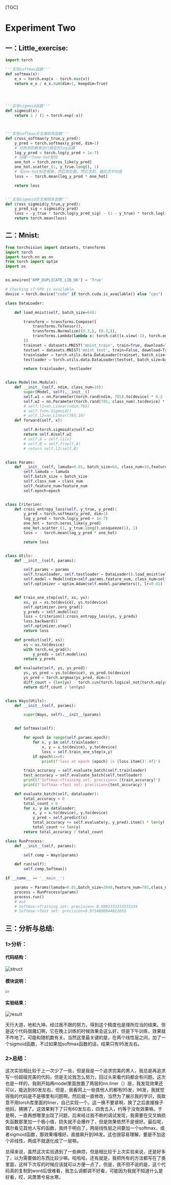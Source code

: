 

[TOC]



# Experiment Two



## 

## 一：Little_exercise:

```python
import torch

'''实现softmax函数'''
def softmax(x):
    e_x = torch.exp(x - torch.max(x))
    return e_x / e_x.sum(dim=1, keepdim=True)




'''实现sigmoid函数'''
def sigmoid(x):
    return 1 / (1 + torch.exp(-x))



'''实现softmax交叉熵损失函数'''
def cross_softmax(y_true,y_pred):
    y_pred = torch.softmax(y_pred, dim=1)
    # 对预测的概率进行稳定的log运算
    log_y_pred = torch.log(y_pred + 1e-7)
    # 创建一个one-hot矩阵
    one_hot = torch.zeros_like(y_pred)
    one_hot.scatter_(1, y_true.long(), 1)
    # 与one-hot标签相乘，然后取负数，然后求和。最后求平均值
    loss = - torch.mean(log_y_pred * one_hot)

    return loss


'''实现sigmoid交叉熵损失函数'''
def cross_sigmoid(y_true,y_pred):
    y_pred_sig = sigmoid(y_pred)
    loss = -y_true * torch.log(y_pred_sig) - (1 - y_true) * torch.log(1 - y_pred_sig)
    return torch.mean(loss)
```

## 二：Mnist:

```python
from torchvision import datasets, transforms
import torch
import torch.nn as nn
from torch import optim
import os


os.environ['KMP_DUPLICATE_LIB_OK'] = 'True'

# Checking if GPU is available
device = torch.device("cuda" if torch.cuda.is_available() else "cpu")

class DataLoader:

    def load_mnist(self, batch_size=64):

        transform = transforms.Compose([
            transforms.ToTensor(),
            transforms.Normalize((0.3,), (0.3,)),
            transforms.Lambda(lambda x: torch.cat((x.view(-1), torch.ones(1, device=x.device))))
        ])
        trainset = datasets.MNIST('mnist_train', train=True, download=True, transform=transform)
        testset = datasets.MNIST('mnist_test', train=False, download=True, transform=transform)
        trainloader = torch.utils.data.DataLoader(trainset, batch_size=batch_size, shuffle=True)
        testloader = torch.utils.data.DataLoader(testset, batch_size=batch_size, shuffle=True)

        return trainloader, testloader


class Model(nn.Module):
    def __init__(self, ndim, class_num=10):
        super(Model, self).__init__()
        self.w1 = nn.Parameter(torch.rand(ndim, 785).to(device) * 0.2 - 0.1)
        self.w2 = nn.Parameter(torch.rand(785, class_num).to(device) * 0.2 - 0.1)
        # self.l1=nn.Linear(ndim,785)
        # self.f=nn.Sigmoid()
        # self.l2=nn.Linear(785,10)
    def forward(self, x):

        self.A=torch.sigmoid(x@self.w1)
        return self.A@self.w2
        # self.A = self.l1(x)
        # self.B = self.f(self.A)
        # return self.l2(self.B)


class Params:
    def __init__(self, lamuda=0.01, batch_size=64, class_num=10,feature_num=785,epoch=20):
        self.lamuda = lamuda
        self.batch_size = batch_size
        self.class_num = class_num
        self.feature_num=feature_num
        self.epoch=epoch


class Criterion:
    def cross_entropy_loss(self, y_true, y_pred):
        y_pred = torch.softmax(y_pred, dim=1)
        log_y_pred = torch.log(y_pred + 1e-7)
        one_hot = torch.zeros_like(y_pred)
        one_hot.scatter_(1, y_true.long().unsqueeze(1), 1)
        loss = - torch.mean(log_y_pred * one_hot)

        return loss


class Utils:
    def __init__(self, params):

        self.params = params
        self.trainloader, self.testloader = DataLoader().load_mnist(self.params.batch_size)
        self.model = Model(ndim=self.params.feature_num, class_num=self.params.class_num).to(device)
        self.optimizer = optim.Adam(self.model.parameters(), lr=0.01)


    def train_one_step(self, xs, ys):
        xs, ys = xs.to(device), ys.to(device)
        self.optimizer.zero_grad()
        y_preds = self.model(xs)
        loss = Criterion().cross_entropy_loss(ys, y_preds)
        loss.backward()
        self.optimizer.step()
        return loss

    def predict(self, xs):
        xs = xs.to(device)
        with torch.no_grad():
            y_preds = self.model(xs)
        return y_preds

    def evaluate(self, ys, ys_pred):
        ys, ys_pred = ys.to(device), ys_pred.to(device)
        ys_pred = torch.argmax(ys_pred, dim=1)
        diff_count = (len(ys) - torch.sum(torch.logical_not(torch.eq(ys, ys_pred)))).float()
        return diff_count / len(ys)


class Ways(Utils):
    def __init__(self, params):

        super(Ways, self).__init__(params)


    def Softmax(self):

        for epoch in range(self.params.epoch):
            for x, y in self.trainloader:
                x, y = x.to(device), y.to(device)
                loss = self.train_one_step(x,y)
            if epoch%1==0:
                print(f'loss at epoch {epoch} is {loss.item():.4f}')

        train_accuracy = self.evaluate_batch(self.trainloader)
        test_accuracy = self.evaluate_batch(self.testloader)
        print(f'Softmax->Training set: precision= {train_accuracy}')
        print(f'Softmax->Test set: precision={test_accuracy}')

    def evaluate_batch(self, dataloader):
        total_accuracy = 0
        total_count = 0
        for x, y in dataloader:
            x, y = x.to(device), y.to(device)
            y_pred = self.predict(x)
            total_accuracy += self.evaluate(y, y_pred).item() * len(y)
            total_count += len(y)
        return total_accuracy / total_count

class RunProcess:
    def __init__(self, params):

        self.comp = Ways(params)

    def run(self):
        self.comp.Softmax()

if __name__ == '__main__':

    params = Params(lamuda=0.01,batch_size=2048,feature_num=785,class_num=10,epoch=20)
    process = RunProcess(params)
    process.run()
    # out
    # Softmax->Training set: precision= 0.9985333333333334
    # Softmax->Test set: precision=0.9754000044822693
```

## 三：分析与总结:

### 1>分析：

#### 代码结构：

![struct](./struct.png)

#### 模块说明：

<img src="./2.png" alt="2" style="zoom: 50%;" />

#### 实验结果：

![result](./result.png)

​	天行大道，地和九坤。经过我不限的努力，得到这个精度也是理所应当的结果。但是这个代码很魔幻啊，它在晚上训练的时候效果会这么好，但是下午训练，效果就不咋地了。可能和随机数有关。当然这里最关键的是，在两个线性层之间，加了一个sigmoid函数，不过如果加softmax函数的话，结果只有95发左右。

### 2>总结：



​         这次实验相比较于上一次少了一些，但是我是一个追求完美的男人，我总是再追求写一份超级完美的代码，但是无论我怎么努力，回过头来看代码都会有问题。这次也是一样的，我刚开始再model里面放置了两层的nn.liner（）层，我发现效果还可以，能达到80发左右，但是，我看网上一些其他人的都有95发，96发，我就觉得我的代码是不是哪里有问题啊。然后就一直修改，当然为了展示我的学识，我故意不用torch库里面的liner，自己实现一个。这一换不要紧啊，换了之后直接猴子他妈，狒狒了。这效果剩下了只有60发左右，四舍五入，约等于没有效果嘛。于是啊，一直再想哪里出现了问题，后来经过我不断的调试发现，我需要在交叉熵损失函数那里加一个极小值，损失就不会爆炸了，但是效果依然不是很好。最后呢，偶尔看见其他人写的函数，我终于明白了，两层线性层之间要加一个softmax，或者sigmoid函数，那效果嘎嘎好。直接飙升到98发。这也很容易理解，要是不加这个非线性，两成不就退化成了一层嘛。

​		总得来说，虽然这次实验遇到了一些麻烦，但是相比较于上次实验来说，还是好多了，以为需要做的东西比较少嘛。哈哈哈，还有就是，我把所有的方法都写在了类里面，这样下次写的时候应该就可以方便一点了。但是，我不但不说的是，这个代码真的复制到word后很难看，我怎么调都调不好看，可能因为我就不知道什么是好看，哎，风萧萧兮易水寒。




